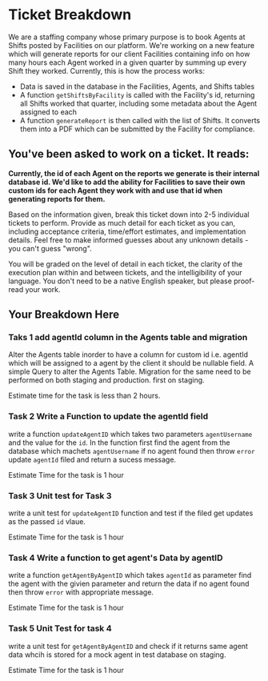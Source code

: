 # Ticket Breakdown

We are a staffing company whose primary purpose is to book Agents at Shifts posted by Facilities on our platform. We're working on a new feature which will generate reports for our client Facilities containing info on how many hours each Agent worked in a given quarter by summing up every Shift they worked. Currently, this is how the process works:

- Data is saved in the database in the Facilities, Agents, and Shifts tables
- A function `getShiftsByFacility` is called with the Facility's id, returning all Shifts worked that quarter, including some metadata about the Agent assigned to each
- A function `generateReport` is then called with the list of Shifts. It converts them into a PDF which can be submitted by the Facility for compliance.

## You've been asked to work on a ticket. It reads:

**Currently, the id of each Agent on the reports we generate is their internal database id. We'd like to add the ability for Facilities to save their own custom ids for each Agent they work with and use that id when generating reports for them.**

Based on the information given, break this ticket down into 2-5 individual tickets to perform. Provide as much detail for each ticket as you can, including acceptance criteria, time/effort estimates, and implementation details. Feel free to make informed guesses about any unknown details - you can't guess "wrong".

You will be graded on the level of detail in each ticket, the clarity of the execution plan within and between tickets, and the intelligibility of your language. You don't need to be a native English speaker, but please proof-read your work.

## Your Breakdown Here

### Taks 1 add agentId column in the Agents table and migration

Alter the Agents table inorder to have a column for custom id i.e. agentId which will be assigned to a agent by the client
it should be nullable field.
A simple Query to alter the Agents Table.
Migration for the same need to be performed on both staging and production.
first on staging.

Estimate time for the task is less than 2 hours.

### Task 2 Write a Function to update the agentId field

write a function `updateAgentID` which takes two parameters `agentUsername` and the value for the `id`.
In the function first find the agent from the database which machets `agentUsername` if no agent found then throw `error`
update `agentId` filed and return a sucess message.

Estimate Time for the task is 1 hour

### Task 3 Unit test for Task 3

write a unit test for `updateAgentID` function and test if the filed get updates as the passed `id` vlaue.

Estimate Time for the task is 1 hour

### Task 4 Write a function to get agent's Data by agentID

write a function `getAgentByAgentID` which takes `agentId` as parameter find the agent with the givien parameter and return the data if no agent found then throw `error` with appropriate message.

Estimate Time for the task is 1 hour

### Task 5 Unit Test for task 4

write a unit test for `getAgentByAgentID` and check if it returns same agent data whcih is stored for a mock agent in test database on staging.

Estimate Time for the task is 1 hour
